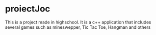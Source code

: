 # proiectJoc
This is a  project made in highschool. It is a c++ application that includes several games such as mineswepper, Tic Tac Toe, Hangman and others
